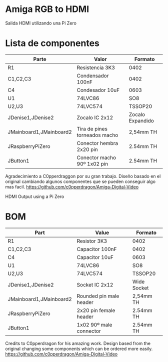 # Amiga RGB to HDMI
Salida HDMI utilizando una Pi Zero	


# Lista de componentes

 Parte                    | Valor                            | Formato           |
| ----------------------- | -------------------------------- | ------------------|   
| R1                      | Resistencia 3K3                  | 0402              |
| C1,C2,C3                | Condensador 100nF                | 0402              |
| C4                      | Condesador 10uF                  | 0603              |
| U1                      | 74LVC86                          | SO8               |
| U2,U3                   | 74LVC574                         | TSSOP20           |
| JDenise1,JDenise2       | Zocalo IC 2x12                   | Zocalo Expandido  |
| JMainboard1,JMainboard2 | Tira de pines torneados macho    | 2,54mm TH         |
| JRaspberryPiZero        | Conector hembra 2x20 pin         | 2.54mm TH         |
| JButton1                | Conector macho 90º 1x02 pin      | 2.54mm TH         |

Agradecimiento a C0pperdraggon por su gran trabajo.
Diseño basado en el original cambiando algunos componentes que se pueden conseguir algo mas facil.
https://github.com/c0pperdragon/Amiga-Digital-Video


HDMI Output using a Pi Zero


# BOM

| Part                    | Value                            | Formato           |
| ----------------------- | -------------------------------- | ------------------|   
| R1                      | Resistor 3K3                     | 0402              |
| C1,C2,C3                | Capacitor 100nF                  | 0402              |
| C4                      | Capacitor 10uF                   | 0603              |
| U1                      | 74LVC86                          | SO8               |
| U2,U3                   | 74LVC574                         | TSSOP20           |
| JDenise1,JDenise2       | Socket IC 2x12                   | Wide Socket       |
| JMainboard1,JMainboard2 | Rounded pin male header          | 2,54mm TH         |
| JRaspberryPiZero        | 2x20 pin female header           | 2.54mm TH         |
| JButton1                | 1x02 90º male connector          | 2.54mm TH         |


Credits to C0pperdragon for his amazing work.
Design based from the original changing some components which can be ordered more easily.
https://github.com/c0pperdragon/Amiga-Digital-Video
